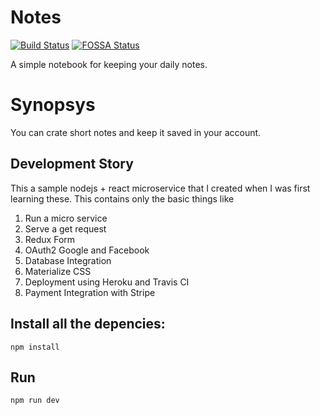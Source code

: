 # Notes

[![Build Status](https://travis-ci.org/ayonious/Notes.svg?branch=master)](https://travis-ci.org/ayonious/Notes)
[![FOSSA Status](https://app.fossa.io/api/projects/git%2Bgithub.com%2Fayonious%2FNotes.svg?type=shield)](https://app.fossa.io/projects/git%2Bgithub.com%2Fayonious%2FNotes?ref=badge_shield)

A simple notebook for keeping your daily notes.

# Synopsys

You can crate short notes and keep it saved in your account.


## Development Story

This a sample nodejs + react microservice that I created when I was first learning these. This contains only the basic things like

1. Run a micro service
2. Serve a get request
3. Redux Form
4. OAuth2 Google and Facebook
5. Database Integration
5. Materialize CSS
6. Deployment using Heroku and Travis CI
7. Payment Integration with Stripe


## Install all the depencies:
    npm install

## Run
    npm run dev
 
